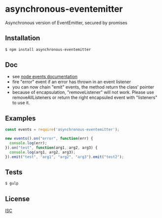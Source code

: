 # asynchronous-eventemitter
Asynchronous version of EventEmitter, secured by promises

## Installation

```bash
$ npm install asynchronous-eventemitter
```

## Doc

* see [node events documentation](https://nodejs.org/api/events.html)
* fire "error" event if an error has thrown in an event listener
* you can now chain "emit" events, the method return the class' pointer
* because of encapsulation, "removeListener" will not work. Please use removeAllListeners or return the right encapsuled event with "listeners" to use it.

## Examples

```js
const events = require('asynchronous-eventemitter');

new events().on("error", function(err) {
  console.log(err);
}).on("test", function(arg1, arg2, arg3) {
  console.log(arg1, arg2, arg3);
}).emit("test", "arg1", "arg2", "arg3").emit("test2");
```

## Tests

```bash
$ gulp
```

## License

  [ISC](LICENSE)
